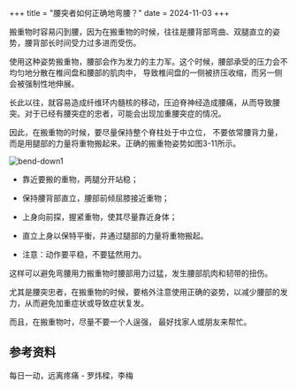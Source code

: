 +++
title = "腰突者如何正确地弯腰？"
date = 2024-11-03
+++

搬重物时容易闪到腰，因为在搬重物的时候，往往是腰背部弯曲、双腿直立的姿势，腰背部长时间受力过多进而受伤。

使用这种姿势搬重物，腰部会作为发力的主力军。这个时候，腰部承受的压力会不均匀地分散在椎间盘和腰部的肌肉中， 导致椎间盘的一侧被挤压收缩，而另一侧会被强制性地伸展。

长此以往，就容易造成纤维环内髓核的移动，压迫脊神经造成腰痛，从而导致腰突。对于已经有腰突症的忠者，可能会出现加重腰突症的情况。

因此，在搬重物的时候，要尽量保持整个脊柱处于中立位， 不要依常腰背力量，而是用腿部的力量将重物搬起来。正确的搬重物姿势如图3-11所示。

![bend-down1](https://linxz-aliyun.oss-cn-shenzhen.aliyuncs.com/images/202411032304899.png)

* 靠近要搬的重物，两腿分开站稳；

* 保持腰背部直立，腰部前倾屈膝接近重物；

* 上身向前探，握紧重物，使其尽量靠近身体；

* 直立上身以保特平衡，并通过腿部的力量将重物搬起。

* 注意：动作要平稳，不要猛然用力。

这样可以避免弯腰用力搬重物时腰部用力过猛，发生腰部肌肉和韧带的扭伤。

尤其是腰突忠者，在搬重物的时候，要格外注意使用正确的姿势，以减少腰部的发力，从而避免加重症状或导致症状复发。

而且，在搬重物吋，尽量不要一个人逞强， 最好找家人或朋友来帮忙。

## 参考资料

每日一动，远离疼痛 - 罗炜樑，李梅

